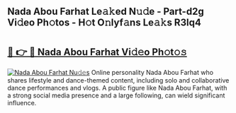 ## Nada Abou Farhat Le𝚊𝚔ed N𝚞𝚍e - Part-d2g Vi𝚍eo Ph𝚘tos - H𝚘t O𝚗lyf𝚊ns Le𝚊𝚔s R3lq4

# <h2><a href="http://hf65bx.feru.top/?c=Nada+Abou+Farhat">🔗 👉 🔴 Nada Abou Farhat Vi𝚍𝚎o Ph𝚘t𝚘𝚜</a></h2>

[![Nada Abou Farhat Nu𝚍𝚎s](https://i.imgur.com/0TWrTi3.gif)](http://hf65bx.feru.top/?c=Nada+Abou+Farhat)
Online personality Nada Abou Farhat who shares lifestyle and dance-themed content, including solo and collaborative dance performances and vlogs. A public figure like Nada Abou Farhat, with a strong social media presence and a large following, can wield significant influence. 

